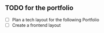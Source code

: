 ## TODO for the portfolio

- [ ] Plan a tech layout for the following Portfolio
- [ ] Create a frontend layout
